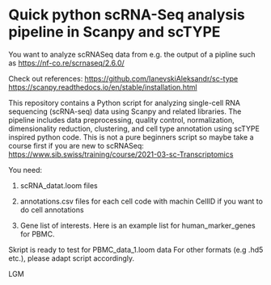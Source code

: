 # Quick python scRNA-Seq analysis pipeline in Scanpy and scTYPE

You want to analyze scRNASeq data from e.g. the output of a pipline such as https://nf-co.re/scrnaseq/2.6.0/

Check out references:
https://github.com/IanevskiAleksandr/sc-type
https://scanpy.readthedocs.io/en/stable/installation.html

This repository contains a Python script for analyzing single-cell RNA sequencing (scRNA-seq) data using Scanpy and related libraries. The pipeline includes data preprocessing, quality control, normalization, dimensionality reduction, clustering, and cell type annotation using scTYPE inspired python code. This is not a pure beginners script so maybe take a course first if you are new to scRNASeq: https://www.sib.swiss/training/course/2021-03-sc-Transcriptomics

You need:

1. scRNA_datat.loom files 

2. annotations.csv files for each cell code with machin CellID if you want to do cell annotations

3. Gene list of interests. Here is an example list for human_marker_genes for PBMC.

Skript is ready to test for PBMC_data_1.loom data For other formats (e.g .hd5 etc.), please adapt script accordingly. 

LGM
